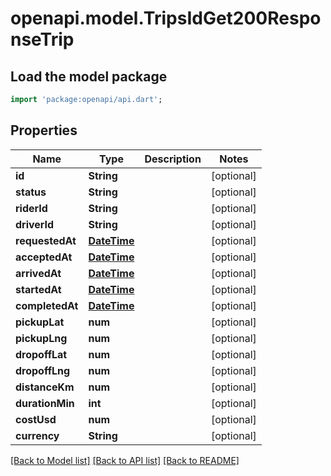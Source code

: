 # openapi.model.TripsIdGet200ResponseTrip

## Load the model package
```dart
import 'package:openapi/api.dart';
```

## Properties
Name | Type | Description | Notes
------------ | ------------- | ------------- | -------------
**id** | **String** |  | [optional] 
**status** | **String** |  | [optional] 
**riderId** | **String** |  | [optional] 
**driverId** | **String** |  | [optional] 
**requestedAt** | [**DateTime**](DateTime.md) |  | [optional] 
**acceptedAt** | [**DateTime**](DateTime.md) |  | [optional] 
**arrivedAt** | [**DateTime**](DateTime.md) |  | [optional] 
**startedAt** | [**DateTime**](DateTime.md) |  | [optional] 
**completedAt** | [**DateTime**](DateTime.md) |  | [optional] 
**pickupLat** | **num** |  | [optional] 
**pickupLng** | **num** |  | [optional] 
**dropoffLat** | **num** |  | [optional] 
**dropoffLng** | **num** |  | [optional] 
**distanceKm** | **num** |  | [optional] 
**durationMin** | **int** |  | [optional] 
**costUsd** | **num** |  | [optional] 
**currency** | **String** |  | [optional] 

[[Back to Model list]](../README.md#documentation-for-models) [[Back to API list]](../README.md#documentation-for-api-endpoints) [[Back to README]](../README.md)


